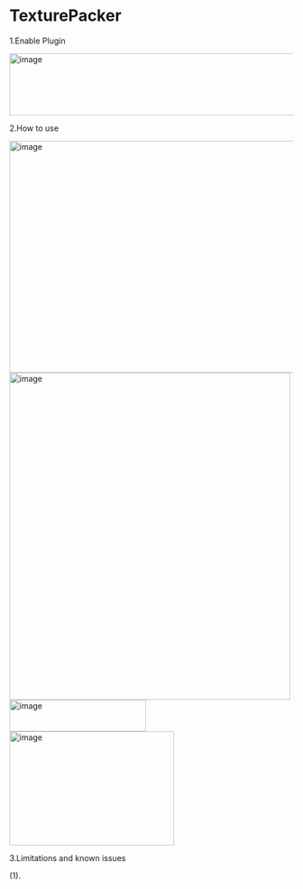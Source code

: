 # TexturePacker

1.Enable Plugin

<img width="745" height="110" alt="image" src="https://github.com/user-attachments/assets/adf30f86-11c3-4c89-a5b7-4314aadea1e2" />

2.How to use

<img width="748" height="411" alt="image" src="https://github.com/user-attachments/assets/bb10aeb3-4219-4b03-a2e2-d2962064f3a7" />

<img width="498" height="580" alt="image" src="https://github.com/user-attachments/assets/d59cdf75-4579-49bf-b7e6-6231fdec8e85" />

<img width="242" height="56" alt="image" src="https://github.com/user-attachments/assets/14ae77a8-398e-4dc5-9728-8e6d72a08468" />

<img width="292" height="202" alt="image" src="https://github.com/user-attachments/assets/0e359693-49d5-4b81-b617-bf2afd3532c6" />


3.Limitations and known issues

(1).

